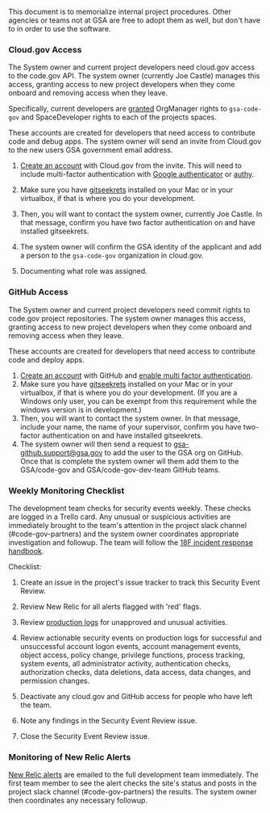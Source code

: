
This document is to memorialize internal project procedures.  Other agencies or teams not at GSA are free to adopt them as well, but don't have to in order to use the software.  

### Cloud.gov Access 

The System owner and current project developers need cloud.gov access to the code.gov API.  The system owner (currently Joe Castle) manages this access, granting access to new project developers when they come onboard and removing access when they leave.  

Specifically, current developers are [granted](https://cloud.gov/docs/apps/managing-teammates/) OrgManager rights to `gsa-code-gov` and SpaceDeveloper rights to each of the projects spaces.    

These accounts are created for developers that need access to contribute code and debug apps.  The system owner will send an invite from Cloud.gov to the new users GSA government email address.

1. [Create an account](https://cloud.gov/) with Cloud.gov from the invite. This will need to include multi-factor authentication with [Google authenticator](https://support.google.com/accounts/answer/1066447?hl=en) or [authy](https://www.authy.com/).

2. Make sure you have [gitseekrets](https://github.com/18F/laptop/tree/master/seekret-rules) installed on your Mac or in your virtualbox, if that is where you do your development. 

3. Then, you will want to contact the system owner, currently Joe Castle.  In that message, confirm you have two factor authentication on and have installed gitseekrets. 

4. The system owner will confirm the GSA identity of the applicant and add a person to the `gsa-code-gov` organization in cloud.gov. 
 
6. Documenting what role was assigned.

### GitHub Access 

The System owner and current project developers need commit rights to code.gov project repositories. The system owner manages this access, granting access to new project developers when they come onboard and removing access when they leave.  

These accounts are created for developers that need access to contribute code and deploy apps.

1. [Create an account](https://github.com/) with GitHub and [enable multi factor authentication](https://github.com/blog/1614-two-factor-authentication).
2. Make sure you have [gitseekrets](https://github.com/18F/laptop/tree/master/seekret-rules) installed on your Mac or in your virtualbox, if that is where you do your development. (If you are a Windows only user, you can be exempt from this requirement while the windows version is in development.) 
3. Then, you will want to contact the system owner. In that message, include your name, the name of your supervisor, confirm you have two-factor authentication on and have installed gitseekrets. 
5. The system owner will then send a request to gsa-github.support@gsa.gov to add the user to the GSA org on GitHub. Once that is complete the system owner wll them add them to the GSA/code-gov and GSA/code-gov-dev-team GitHub teams.

### Weekly Monitoring Checklist

The development team checks for security events weekly. These checks are logged in a Trello card.
Any unusual or suspicious activities are immediately brought to the team's attention in the project slack channel (#code-gov-partners) and the system owner coordinates appropriate investigation and followup. The team will follow the [18F incident response handbook](https://handbook.18f.gov/security-incidents/).

Checklist:
1. Create an issue in the project's issue tracker to track this Security Event Review.
2. Review New Relic for all alerts flagged with 'red' flags.

3. Review [production logs](https://logs.fr.cloud.gov) for unapproved and unusual activities. 
4. Review actionable security events on production logs for successful and unsuccessful account logon events, account management events, object access, policy change, privilege functions, process tracking, system events, all administrator activity, authentication checks, authorization checks, data deletions, data access, data changes, and permission changes.
5. Deactivate any cloud.gov and GitHub access for people who have left the team.
6. Note any findings in the Security Event Review issue.
7. Close the Security Event Review issue.

### Monitoring of New Relic Alerts


[New Relic alerts](https://rpm.newrelic.com/accounts/1651802/applications) are emailed to the full development team immediately.  The first team member to see the alert checks the site's status and posts in the project slack channel (#code-gov-partners) the results.  The system owner then coordinates any necessary followup.  

